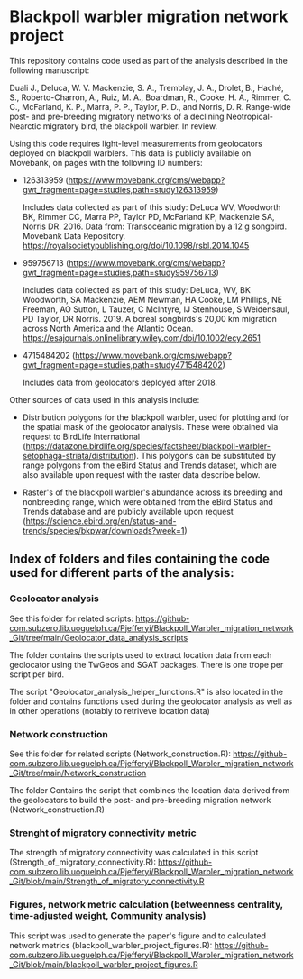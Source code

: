 # Blackpoll warbler migration network project

This repository contains code  used as part of the analysis described in the following manuscript: 

Duali J., Deluca, W. V. Mackenzie, S. A., Tremblay, J. A., Drolet, B., Haché, S., Roberto-Charron, A., Ruiz, M. A., Boardman, R., Cooke, H. A., Rimmer, C. C., McFarland, K. P., Marra, P. P., Taylor, P. D., and Norris, D. R. Range-wide post- and pre-breeding migratory networks of a declining Neotropical-Nearctic migratory bird, the blackpoll warbler. In review.


Using this code requires light-level measurements from geolocators deployed on blackpoll warblers. This data is publicly available on Movebank, on pages with the following ID numbers:

- 126313959 (https://www.movebank.org/cms/webapp?gwt_fragment=page=studies,path=study126313959)
	
	Includes data collected as part of this study: DeLuca WV, Woodworth BK, Rimmer CC, Marra PP, Taylor PD, McFarland KP, Mackenzie SA, Norris DR. 2016. Data from: Transoceanic migration 	by a 12 g songbird. Movebank Data Repository. https://royalsocietypublishing.org/doi/10.1098/rsbl.2014.1045

- 959756713 (https://www.movebank.org/cms/webapp?gwt_fragment=page=studies,path=study959756713)

	Includes data collected as part of this study: DeLuca, WV, BK Woodworth, SA Mackenzie, AEM Newman, HA Cooke, LM Phillips, NE Freeman, AO Sutton, L Tauzer, C McIntyre, IJ Stenhouse, S 	Weidensaul, PD Taylor, DR Norris. 2019. A boreal songbirds's 20,00 km migration across North America and the Atlantic Ocean. https://esajournals.onlinelibrary.wiley.com/doi/10.1002/ecy.2651

- 4715484202 (https://www.movebank.org/cms/webapp?gwt_fragment=page=studies,path=study4715484202)
	
	Includes data from geolocators deployed after 2018.

Other sources of data used in this analysis include:

- Distribution polygons for the blackpoll warbler, used for plotting and for the spatial mask of the geolocator analysis. These were obtained via request to BirdLife International 	(https://datazone.birdlife.org/species/factsheet/blackpoll-warbler-setophaga-striata/distribution). This polygons can be substituted by range polygons from the eBird Status and 	Trends dataset, which are also available upon request with the raster data describe below. 

- Raster's of the blackpoll warbler's abundance across its breeding and nonbreeding range, which were obtained from the eBird Status and Trends database and are publicly available upon 	request (https://science.ebird.org/en/status-and-trends/species/bkpwar/downloads?week=1)


## Index of folders and files containing the code used for different parts of the analysis: 

### Geolocator analysis 

See this folder for related scripts: https://github-com.subzero.lib.uoguelph.ca/Pjefferyi/Blackpoll_Warbler_migration_network_Git/tree/main/Geolocator_data_analysis_scripts

The folder contains the scripts used to extract location data from each geolocator using the TwGeos and SGAT packages. There is one trope per script per bird.

The script "Geolocator_analysis_helper_functions.R" is also located in the folder and contains functions used during the geolocator analysis as well as in other operations (notably to retriveve location data) 

### Network construction 

See this folder for related scripts (Network_construction.R): https://github-com.subzero.lib.uoguelph.ca/Pjefferyi/Blackpoll_Warbler_migration_network_Git/tree/main/Network_construction

The folder Contains the script that combines the location data derived from the geolocators to build the post- and pre-breeding migration network (Network_construction.R)

### Strenght of migratory connectivity metric 

The strength of migratory connectivity was calculated in this script (Strength_of_migratory_connectivity.R): https://github-com.subzero.lib.uoguelph.ca/Pjefferyi/Blackpoll_Warbler_migration_network_Git/blob/main/Strength_of_migratory_connectivity.R

### Figures, network metric calculation (betweenness centrality, time-adjusted weight, Community analysis)

This script was used to generate the paper's figure and to calculated network metrics (blackpoll_warbler_project_figures.R): https://github-com.subzero.lib.uoguelph.ca/Pjefferyi/Blackpoll_Warbler_migration_network_Git/blob/main/blackpoll_warbler_project_figures.R 

